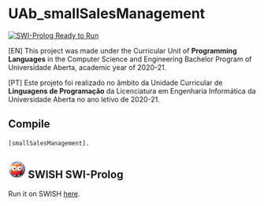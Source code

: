 # UAb_smallSalesManagement

[![SWI-Prolog Ready to Run](https://img.shields.io/badge/SWI--Prolog-Ready_to_Run-orange)](https://swish.swi-prolog.org/p/smallSalesManagement.pl)

[EN] This project was made under the Curricular Unit of **Programming Languages** in the Computer Science and Engineering Bachelor Program of Universidade Aberta, academic year of 2020-21.

[PT] Este projeto foi realizado no âmbito da Unidade Curricular de **Linguagens de Programação** da Licenciatura em Engenharia Informática da Universidade Aberta no ano letivo de 2020-21.

## Compile
	[smallSalesManagement].
	
## <a href="http://swish.swi-prolog.org/"><img src="img/prolog_logo.png" alt="prolog_logo" width="35"></a> SWISH SWI-Prolog
Run it on SWISH [here](https://swish.swi-prolog.org/p/smallSalesManagement.pl).
